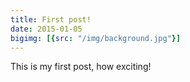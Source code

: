 ```yaml
---
title: First post!
date: 2015-01-05
bigimg: [{src: "/img/background.jpg"}]
---
```


This is my first post, how exciting!
